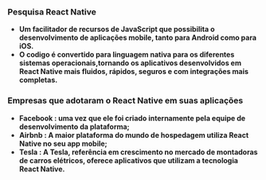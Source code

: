 ### <b>Pesquisa React Native<b><p>
- Um facilitador de recursos de JavaScript que possibilita o desenvolvimento de aplicações mobile, tanto para Android como para iOS.<br>
- O codigo é convertido para linguagem nativa para os diferentes sistemas operacionais,tornando os aplicativos desenvolvidos em React Native mais fluidos, rápidos, seguros e com integrações mais completas.<br>

### <b>Empresas que adotaram o React Native em suas aplicações<b><p>
- Facebook : uma vez que ele foi criado internamente pela equipe de desenvolvimento da plataforma;<br>
- Airbnb : A maior plataforma do mundo de hospedagem utiliza React Native no seu app mobile;<br>
- Tesla : A Tesla, referência em crescimento no mercado de montadoras de carros elétricos, oferece aplicativos que utilizam a tecnologia React Native.
